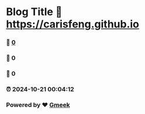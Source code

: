 # Blog Title :link: https://carisfeng.github.io 
### :page_facing_up: [0](https://carisfeng.github.io/tag.html) 
### :speech_balloon: 0 
### :hibiscus: 0 
### :alarm_clock: 2024-10-21 00:04:12 
### Powered by :heart: [Gmeek](https://github.com/Meekdai/Gmeek)
